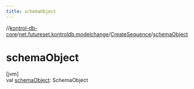 ```yaml
---
title: schemaObject
---
```

//[kontrol-db-core](../../../index.html)/[net.futureset.kontroldb.modelchange](../index.html)/[CreateSequence](index.html)/[schemaObject](schema-object.html)



# schemaObject



[jvm]\
val [schemaObject](schema-object.html): SchemaObject




